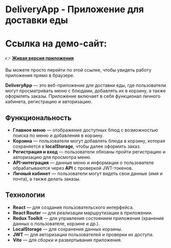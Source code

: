 # DeliveryApp - Приложение для доставки еды

# Ссылка на демо-сайт:

👉 **[Живая версия приложения](https://prostodashaaa.github.io/DeliveryApp/)**

Вы можете просто перейти по этой ссылке, чтобы увидеть работу приложения прямо в браузере.

**DeliveryApp** — это веб-приложение для доставки еды, где пользователи могут просматривать меню с блюдами, добавлять их в корзину, а также оформлять заказы. Приложение включает в себя функционал личного кабинета, регистрацию и авторизацию.

## Функциональность

- **Главное меню** — отображение доступных блюд с возможностью поиска по меню и добавления в корзину.
- **Корзина** — пользователи могут добавлять блюда в корзину, которая сохраняется в **localStorage**, чтобы далее оформить заказ.
- **Регистрация и вход** — пользователи обязаны пройти регистрацию и авторизацию для просмотра меню.
- **API-интеграция** — данные меню и информации о пользователе обрабатываются через **API** с проверкой JWT-токенов.
- **Личный кабинет** — пользователи могут видеть свои данные (имя и почта), а также делать заказы.
  
## Технологии

- **React** — для создания пользовательского интерфейса.
- **React Router** — для реализации маршрутизации в приложении.
- **Redux Toolkit** — для управления состоянием приложения (хранение данных о пользователе, корзине и др.).
- **LocalStorage** — для сохранения данных корзины.
- **JWT** — для авторизации пользователей и проверки их доступа.
- **Vite** — для сборки и развертывания приложения.

